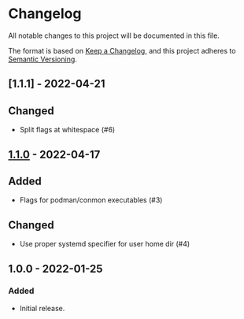 # Changelog
All notable changes to this project will be documented in this file.

The format is based on [Keep a Changelog](https://keepachangelog.com/en/1.0.0/),
and this project adheres to [Semantic Versioning](https://semver.org/spec/v2.0.0.html).

## [1.1.1] - 2022-04-21

## Changed
- Split flags at whitespace (#6)

## [1.1.0] - 2022-04-17

## Added
- Flags for podman/conmon executables (#3)

## Changed
- Use proper systemd specifier for user home dir (#4)

## 1.0.0 - 2022-01-25

### Added
- Initial release.

[Unreleased]: https://github.com/znerol/python-podman-dump/compare/v1.1.0...HEAD
[1.1.0]: https://github.com/znerol/python-podman-dump/compare/v1.0.0...v1.1.0
